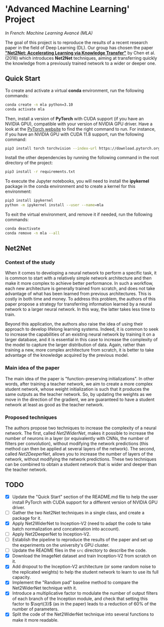 # 'Advanced Machine Learning' Project
*In French: Machine Learning Avancé (MLA)*

The goal of this project is to reproduce the results of a recent research paper in the field of Deep Learning (DL). Our group has chosen the paper [**"Net2Net: Accelerating Learning via Knowledge Transfer"**](https://arxiv.org/abs/1511.05641) by Chen et al. (2016) which introduces **Net2Net** techniques, aiming at transferring quickly the knowledge from a previously trained network to a wider or deeper one.

## Quick Start

To create and activate a virtual **conda** environment, run the following commands:

```bash
conda create -n mla python=3.10
conda activate mla
```

Then, install a version of **PyTorch** with CUDA support (if you have an NVIDIA GPU), compatible with your version of NVIDIA GPU driver. Have a look at the [PyTorch website](https://pytorch.org/) to find the right command to run. For instance, if you have an NVIDIA GPU with CUDA 11.8 support, run the following command:

```bash
pip3 install torch torchvision --index-url https://download.pytorch.org/whl/cu118
```

Install the other dependencies by running the following command in the root directory of the project:

```bash
pip3 install -r requirements.txt
```

To execute the Jupyter notebooks, you will need to install the **ipykernel** package in the conda environment and to create
a kernel for this environment:
    
```bash
pip3 install ipykernel
python -m ipykernel install --user --name=mla
```

To exit the virtual environment, and remove it if needed, run the following commands:

```bash
conda deactivate
conda remove -n mla --all
```

## Net2Net

### Context of the study

When it comes to developing a neural network to perform a specific task, it is common to start with a relatively simple network architecture and then make it more complex to achieve better performance. In such a workflow, each new architecture is generally trained from scratch, and does not take advantage of what has been learned from previous architectures. This is costly in both time and money. To address this problem, the authors of this paper propose a strategy for transferring information learned by a neural network to a larger neural network. In this way, the latter takes less time to train.

Beyond this application, the authors also raise the idea of using their approach to develop lifelong learning systems. Indeed, it is common to seek to increase the capabilities of an existing neural network by training it on a larger database, and it is essential in this case to increase the complexity of the model to capture the larger distribution of data. Again, rather than training a new, more complex architecture from scratch, it is better to take advantage of the knowledge acquired by the previous model.


### Main idea of the paper

The main idea of the paper is "function-preserving initializations". In other words, after training a teacher network, we aim to create a more complex student network, whose weight initialization is such that it produces the same outputs as the teacher network. So, by updating the weights as we move in the direction of the gradient, we are guaranteed to have a student network at least as good as the teacher network.


### Proposed techniques

The authors propose two techniques to increase the complexity of a neural network. The first, called *Net2WiderNet*, makes it possible to increase the number of neurons in a layer (or equivalently with CNNs, the number of filters per convolution), without modifying the network predictions (this method can then be applied at several layers of the network). The second, called *Net2DeeperNet*, allows you to increase the number of layers of the network, without modifying the network predictions. These two techniques can be combined to obtain a student network that is wider and deeper than the teacher network.


## TODO

- [x] Update the "Quick Start" section of the README.md file to help the user install PyTorch with CUDA support for a different version of NVIDIA GPU driver.
- [ ] Gather the two Net2Net techniques in a single class, and create a package for it.
- [x] Apply Net2WiderNet to Inception-V2 (need to adapt the code to take batch normalization and concatenation into account).
- [ ] Apply Net2DeeperNet to Inception-V2.
- [ ] Establish the pipeline to reproduce the results of the paper and set up the experiments on the university's GPU cluster.
- [ ] Update the README files in the `src` directory to describe the code.
- [x] Download the ImageNet dataset and train Inception-V2 from scratch on it.
- [x] Add dropout to the Inception-V2 architecture (or some random noise to the replicated weights) to help the student network to learn to use its full capacity.
- [x] Implement the "Random pad" baseline method to compare the Net2WiderNet technique with it.
- [x] Introduce a multiplicative factor to modulate the number of output filters of each branch of the Inception module, and check that setting this factor to $\sqrt{3}$ (as in the paper) leads to a reduction of 60% of the number of parameters.
- [x] Split the code of the Net2WiderNet technique into several functions to make it more readable.